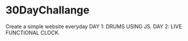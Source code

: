 # 30DayChallange
Create a simple website everyday
DAY 1: DRUMS USING JS.
DAY 2: LIVE FUNCTIONAL CLOCK.
